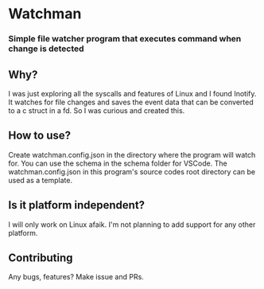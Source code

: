 # Watchman
### Simple file watcher program that executes command when change is detected

## Why?
I was just exploring all the syscalls and features of Linux and I found Inotify. It watches for file changes and saves the event data that can be converted to a c struct
in a fd. So I was curious and created this.

## How to use?
Create watchman.config.json in the directory where the program will watch for. You can use the schema in the schema folder for VSCode. The watchman.config.json in 
this program's source codes root directory can be used as a template.

## Is it platform independent?
I will only work on Linux afaik. I'm not planning to add support for any other platform.

## Contributing
Any bugs, features? Make issue and PRs.
